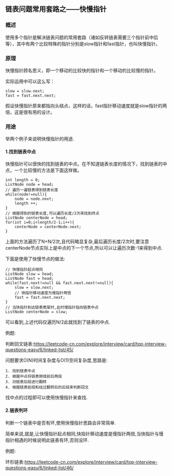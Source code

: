 ## 链表问题常用套路之——快慢指针
### 概述
使用多个指针是解决链表问题的常用套路（诸如反转链表需要三个指针前中后等），其中有两个比较特殊的指针分别是slow指针和fast指针，也叫快慢指针。
### 原理
快慢指针顾名思义，即一个移动的比较快的指针和一个移动的比较慢的指针。

实际运用中可以这么写：

    slow = slow.next;
    fast = fast.next.next;

假设快慢指针原来都指向头结点，这样的话，fast指针移动速度就是slow指针的两倍，这是很有用的设计。

### 用途

举两个例子来说明快慢指针的用途.

#### 1.找到链表中点

快慢指针可以很快的找到链表的中点。在不知道链表长度的情况下，找到链表的中点，一个比较慢的方法是下面这样做。

    int length = 0;
    ListNode node = head;
    // 遍历一遍链表得到链表长度
    while(node!=null){
        node = node.next;
        length ++;
    }
    // 根据得到的链表长度,可以遍历长度/2次来找到终点
    ListNode centerNode = head;
    for(int i=0;i<length/2-1;i++){
        centerNode = centerNode.next;
    }

上面的方法遍历了N+N/2次,且代码略显复杂,最后遍历长度/2次时,要注意centerNode节点实际上是中点的下一个节点,所以可以让遍历次数-1来得到中点.

下面是使用了快慢节点的做法:

    // 快慢指针起点相同
    ListNode slow = head;
    ListNode fast = head;
    while(fast.next!=null && fast.next.next!=null){
        slow = slow.next;
        // 快指针移动速度为慢指针两倍
        fast = fast.next.next;
    }
    // 当快指针到达链表表尾时,此时慢指针指向链表中点
    ListNode centerNode = slow;

可以看到,上述代码仅遍历N/2此就找到了链表的中点.

例题:

判断回文链表:https://leetcode-cn.com/explore/interview/card/top-interview-questions-easy/6/linked-list/45/

问题要求O(N)时间复杂度与O(1)空间复杂度,思路是:

    1. 找到链表中点
    2. 根据中点将链表掰成前后两段
    3. 对链表后段进行翻转
    4. 根据链表前段和经过翻转后的后段来判断回文

找中点的过程即可以使用快慢指针来查找.

#### 2.链表判环
判断一个链表中是否有环,使用快慢指针思路会非常简单.

简单来说,就是,让快慢指针起点相同,快指针移动速度是慢指针两倍,当快指针与慢指针相遇的时候说明此链表有环,否则没环.

例题:

环形链表:https://leetcode-cn.com/explore/interview/card/top-interview-questions-easy/6/linked-list/46/